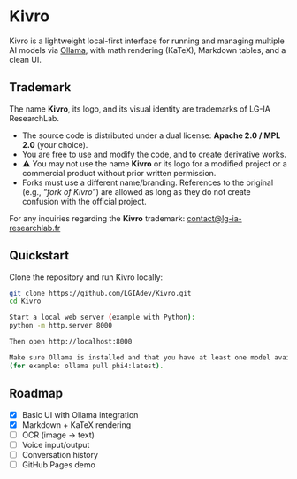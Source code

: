 # Kivro

Kivro is a lightweight local-first interface for running and managing multiple AI models via [Ollama](https://ollama.com), 
with math rendering (KaTeX), Markdown tables, and a clean UI.

## Trademark

The name **Kivro**, its logo, and its visual identity are trademarks of LG-IA ResearchLab.

- The source code is distributed under a dual license: **Apache 2.0 / MPL 2.0** (your choice).
- You are free to use and modify the code, and to create derivative works.
- ⚠️ You may not use the name **Kivro** or its logo for a modified project
  or a commercial product without prior written permission.
- Forks must use a different name/branding. References to the original
  (e.g., *“fork of Kivro”*) are allowed as long as they do not create
  confusion with the official project.

For any inquiries regarding the **Kivro** trademark: contact@lg-ia-researchlab.fr

## Quickstart

Clone the repository and run Kivro locally:

```bash
git clone https://github.com/LGIAdev/Kivro.git
cd Kivro

Start a local web server (example with Python):
python -m http.server 8000

Then open http://localhost:8000

Make sure Ollama is installed and that you have at least one model available
(for example: ollama pull phi4:latest).
```

## Roadmap

- [x] Basic UI with Ollama integration
- [x] Markdown + KaTeX rendering
- [ ] OCR (image → text)
- [ ] Voice input/output
- [ ] Conversation history
- [ ] GitHub Pages demo
